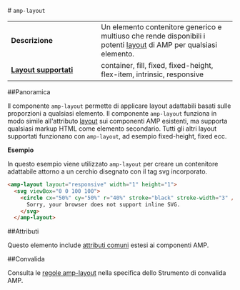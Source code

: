 
<!--- Reformatted by Reftar! for AMP (go/reftar) on 2019-06-13 -->
<!---
       Copyright 2016 The AMP HTML Authors. Tutti i diritti riservati.

       Rilasciato ai sensi della Licenza Apache, versione 2.0 (la "Licenza");
     è possibile utilizzare questo file esclusivamente in conformità con la Licenza.
     Una copia della Licenza è disponibile all'indirizzo

     http://www.apache.org/licenses/LICENSE-2.0

     Se non diversamente imposto dalla legge vigente o concordato per iscritto,
     il software rilasciato ai sensi della Licenza viene distribuito "COSÌ
     COM'È", SENZA GARANZIE O CONDIZIONI DI ALCUN TIPO, esplicite o implicite.
     Leggi la Licenza per conoscere le autorizzazioni e le limitazioni in vigore
     specifiche della lingua previste dalla Licenza.
-->

#<a name="amp-layout"></a> `amp-layout`

<table>
  <tr>
    <td width="40%"><strong>Descrizione</strong></td>
    <td>Un elemento contenitore generico e multiuso che rende disponibili i potenti <a href="https://www.ampproject.org/docs/guides/responsive/control_layout#the-layout-attribute">layout</a> di AMP per qualsiasi elemento.</td>
  </tr>
  <tr>
    <td class="col-fourty"><strong><a href="https://www.ampproject.org/docs/guides/responsive/control_layout.html">Layout supportati</a></strong></td>
    <td>container, fill, fixed, fixed-height, flex-item, intrinsic, responsive</td>
  </tr>
</table>

##Panoramica

Il componente `amp-layout` permette di applicare layout adattabili basati sulle proporzioni a qualsiasi elemento. Il componente `amp-layout` funziona in modo simile all'attributo [layout](https://www.ampproject.org/docs/guides/responsive/control_layout#the-layout-attribute) sui componenti AMP esistenti, ma supporta qualsiasi markup HTML come elemento secondario. Tutti gli altri layout supportati funzionano con `amp-layout`, ad esempio fixed-height, fixed ecc.

**Esempio**

In questo esempio viene utilizzato `amp-layout` per creare un contenitore adattabile attorno a un cerchio disegnato con il tag svg incorporato.

```html
<amp-layout layout="responsive" width="1" height="1">
  <svg viewBox="0 0 100 100">
    <circle cx="50%" cy="50%" r="40%" stroke="black" stroke-width="3" />
      Sorry, your browser does not support inline SVG.
    </svg>
  </amp-layout>
```

##Attributi

Questo elemento include [attributi comuni](https://www.ampproject.org/docs/reference/common_attributes) estesi ai componenti AMP.

##Convalida

Consulta le [regole amp-layout](https://github.com/ampproject/amphtml/blob/master/validator/validator-main.protoascii) nella specifica dello Strumento di convalida AMP.
